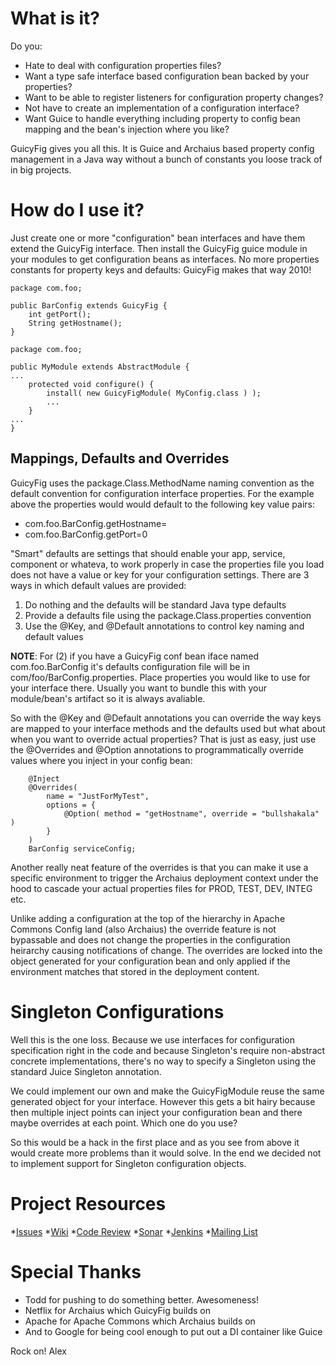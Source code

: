 # What is it?

Do you:

* Hate to deal with configuration properties files?
* Want a type safe interface based configuration bean backed by your properties?
* Want to be able to register listeners for configuration property changes?
* Not have to create an implementation of a configuration interface?
* Want Guice to handle everything including property to config bean mapping
  and the bean's injection where you like?

GuicyFig gives you all this. It is Guice and Archaius based property config 
management in a Java way without a bunch of constants you loose track of in
big projects. 

# How do I use it?

Just create one or more "configuration" bean interfaces and have them extend the
GuicyFig interface. Then install the GuicyFig guice module in your modules to
get configuration beans as interfaces. No  more properties constants for 
property keys and defaults: GuicyFig makes that way 2010! 

~~~~~~~~
package com.foo;

public BarConfig extends GuicyFig {
    int getPort();
    String getHostname();
}
~~~~~~~~

~~~~~~~~
package com.foo;

public MyModule extends AbstractModule {
...
    protected void configure() {
        install( new GuicyFigModule( MyConfig.class ) );
        ...
    }
...
}
~~~~~~~~

## Mappings, Defaults and Overrides

GuicyFig uses the package.Class.MethodName naming convention as the default 
convention for configuration interface properties. For the example above the
properties would would default to the following key value pairs:

  * com.foo.BarConfig.getHostname=
  * com.foo.BarConfig.getPort=0

"Smart" defaults are settings that should enable your app, service, component
or whateva, to work properly in case the properties file you load does not have
a value or key for your configuration settings. There are 3 ways in which 
default values are provided:

1. Do nothing and the defaults will be standard Java type defaults
2. Provide a defaults file using the package.Class.properties convention
3. Use the @Key, and @Default annotations to control key naming and default
   values

**NOTE**: For (2) if you have a GuicyFig conf bean iface named com.foo.BarConfig
it's defaults configuration file will be in com/foo/BarConfig.properties. Place 
properties you would like to use for your interface there. Usually you want to
bundle this with your module/bean's artifact so it is always avaliable.

So with the @Key and @Default annotations you can override the way keys are
mapped to your interface methods and the defaults used but what about when
you want to override actual properties? That is just as easy, just use the 
@Overrides and @Option annotations to programmatically override values where
you inject in your config bean:

~~~~~~~
    @Inject
    @Overrides(
        name = "JustForMyTest",
        options = {
            @Option( method = "getHostname", override = "bullshakala" )
        }
    )
    BarConfig serviceConfig;
~~~~~~~

Another really neat feature of the overrides is that you can make it
use a specific environment to trigger the Archaius deployment context under the
hood to cascade your actual properties files for PROD, TEST, DEV, INTEG etc.

Unlike adding a configuration at the top of the hierarchy in Apache 
Commons Config land (also Archaius) the override feature is not bypassable
and does not change the properties in the configuration heirarchy causing
notifications of change. The overrides are locked into the object generated
for your configuration bean and only applied if the environment matches 
that stored in the deployment content.

# Singleton Configurations

Well this is the one loss. Because we use interfaces for configuration 
specification right in the code and because Singleton's require non-abstract
concrete implementations, there's no way to specify a Singleton using 
the standard Juice Singleton annotation. 

We could implement our own and make the GuicyFigModule reuse the same 
generated object for your interface. However this gets a bit hairy because
then multiple inject points can inject your configuration bean and there
maybe overrides at each point. Which one do you use?

So this would be a hack in the first place and as you see from above it 
would create more problems than it would solve. In the end we decided not
to implement support for Singleton configuration objects.

# Project Resources

*[Issues](https://jira.safehaus.org/browse/GFIG)
*[Wiki](http://confluence.safehaus.org/display/GFIG/GuicyFig+Home)
*[Code Review](http://crucible.safehaus.org/project/GFIG)
*[Sonar](http://sonar.safehaus.org/dashboard/index/org.safehaus.guicyfig:guicyfig)
*[Jenkins](http://jenkins.safehaus.org/job/GuicyFig/)
*[Mailing List](mailto:guicyfig@safehaus.org)

# Special Thanks

* Todd for pushing to do something better. Awesomeness!
* Netflix for Archaius which GuicyFig builds on
* Apache for Apache Commons which Archaius builds on
* And to Google for being cool enough to put out a DI container like Guice

Rock on!
Alex
